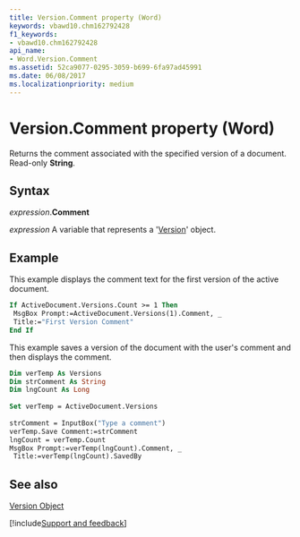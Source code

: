 ```yaml
---
title: Version.Comment property (Word)
keywords: vbawd10.chm162792428
f1_keywords:
- vbawd10.chm162792428
api_name:
- Word.Version.Comment
ms.assetid: 52ca9077-0295-3059-b699-6fa97ad45991
ms.date: 06/08/2017
ms.localizationpriority: medium
---
```



# Version.Comment property (Word)

Returns the comment associated with the specified version of a document. Read-only **String**.


## Syntax

_expression_.**Comment**

_expression_ A variable that represents a '[Version](Word.Version.md)' object.


## Example

This example displays the comment text for the first version of the active document.


```vb
If ActiveDocument.Versions.Count >= 1 Then 
 MsgBox Prompt:=ActiveDocument.Versions(1).Comment, _ 
 Title:="First Version Comment" 
End If
```

This example saves a version of the document with the user's comment and then displays the comment.




```vb
Dim verTemp As Versions 
Dim strComment As String 
Dim lngCount As Long 
 
Set verTemp = ActiveDocument.Versions 
 
strComment = InputBox("Type a comment") 
verTemp.Save Comment:=strComment 
lngCount = verTemp.Count 
MsgBox Prompt:=verTemp(lngCount).Comment, _ 
 Title:=verTemp(lngCount).SavedBy
```


## See also


[Version Object](Word.Version.md)

[!include[Support and feedback](~/includes/feedback-boilerplate.md)]